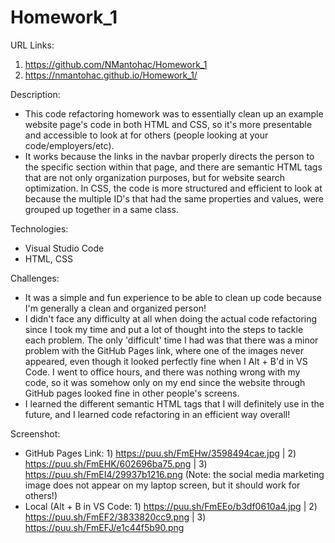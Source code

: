 # Homework_1

URL Links:
  1) https://github.com/NMantohac/Homework_1
  2) https://nmantohac.github.io/Homework_1/

Description:
  - This code refactoring homework was to essentially clean up an example website page's code in both HTML and CSS, so it's more 
    presentable and accessible to look at for others (people looking at your code/employers/etc).
  - It works because the links in the navbar properly directs the person to the specific section within that page, and there are 
    semantic HTML tags that are not only organization purposes, but for website search optimization. In CSS, the code is more structured 
    and efficient to look at because the multiple ID's that had the same properties and values, were grouped up together in a same class. 
    
Technologies:
  - Visual Studio Code
  - HTML, CSS
  
Challenges:
  - It was a simple and fun experience to be able to clean up code because I'm generally a clean and organized person! 
  - I didn't face any difficulty at all when doing the actual code refactoring since I took my time and put a lot of thought into the
    steps to tackle each problem. The only 'difficult' time I had was that there was a minor problem with the GitHub Pages link, where
    one of the images never appeared, even though it looked perfectly fine when I Alt + B'd in VS Code. I went to office hours, and
    there was nothing wrong with my code, so it was somehow only on my end since the website through GitHub pages looked fine in other
    people's screens.
  - I learned the different semantic HTML tags that I will definitely use in the future, and I learned code refactoring in an efficient
    way overall!
    
Screenshot:
  - GitHub Pages Link: 1) https://puu.sh/FmEHw/3598494cae.jpg | 2) https://puu.sh/FmEHK/602696ba75.png | 
                     3) https://puu.sh/FmEI4/29937b1216.png
    (Note: the social media marketing image does not appear on my laptop screen, but it should work for others!)
  - Local (Alt + B in VS Code: 1) https://puu.sh/FmEEo/b3df0610a4.jpg | 2) https://puu.sh/FmEF2/3833820cc9.png |
                             3) https://puu.sh/FmEFJ/e1c44f5b90.png
